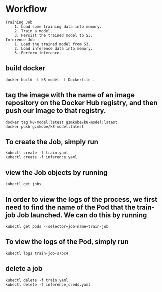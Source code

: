 # Workflow

    Training Job
        1. Load some training data into memory.
        2. Train a model.
        3. Persist the trained model to S3.
    Inference Job
        1. Load the trained model from S3.
        2. Load inference data into memory.
        3. Perform inference.

## build docker

    docker build -t k8-model -f Dockerfile .

## tag the image with the name of an image repository on the Docker Hub registry, and then push our Image to that registry.

    docker tag k8-model:latest gzmkobe/k8-model:latest
    docker push gzmkobe/k8-model:latest
    
## To create the Job, simply run
    
    kubectl create -f train.yaml
    kubectl create -f inference.yaml
    
## view the Job objects by running

    kubectl get jobs
    
## In order to view the logs of the process, we first need to find the name of the Pod that the train-job Job launched. We can do this by running

    kubectl get pods --selector=job-name=train-job
    
## To view the logs of the Pod, simply run
    
    kubectl logs train-job-s7bc4
    
## delete a job

    kubectl delete -f train.yaml
    kubectl delete -f inference_creds.yaml  
